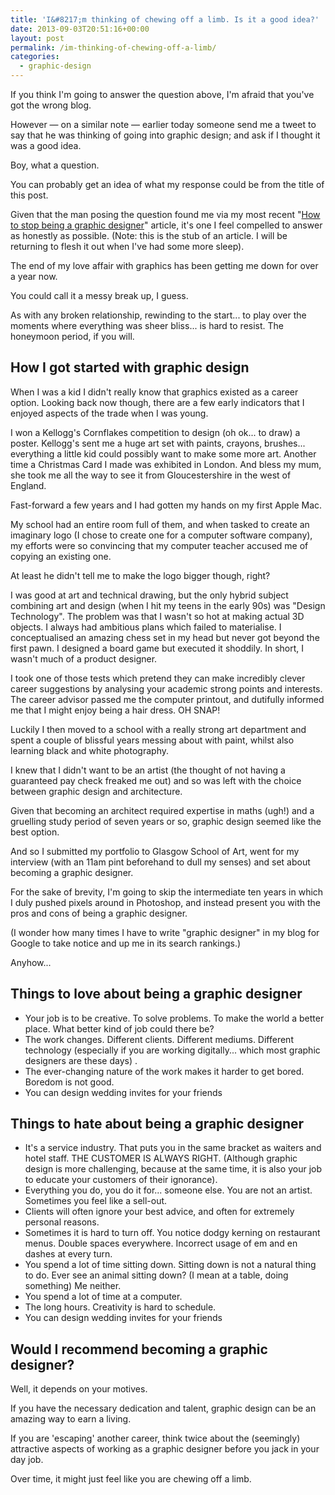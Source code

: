 ```yaml
---
title: 'I&#8217;m thinking of chewing off a limb. Is it a good idea?'
date: 2013-09-03T20:51:16+00:00
layout: post
permalink: /im-thinking-of-chewing-off-a-limb/
categories:
  - graphic-design
---
```

<p>If you think I'm going to answer the question above, I'm afraid that you've got the wrong blog.&nbsp;</p><p>However — on a similar note — earlier today someone send me a tweet to say that he was thinking of going into graphic design; and ask if I thought it was a good idea.</p><p>Boy, what a question.&nbsp;</p><p>You can probably get an idea of what my response could be from the title of this post.&nbsp;</p><p>Given that the man posing the question&nbsp;<span>found me via my most recent "</span><a href="http://greig.cc/journal/2013/8/how-to-stop-being-a-graphic-designer-redux">How to stop being a graphic designer</a><span>" article, it's one I feel compelled to answer as honestly as possible. (Note: this is the stub of an article. I will be returning to flesh it out when I've had some more sleep).</span></p><p><span>The end of my love affair with graphics has been getting me down for over a year now.</span></p><p><span>You could call it a messy break up, I guess.</span></p><p><span>As with any broken relationship, rewinding to the start... to play over the moments where everything was sheer bliss... is hard to resist. The honeymoon period, if you will.</span></p><h2>How I got started with graphic design</h2><p>When I was a kid I didn't really know that graphics existed as a career option. Looking back now though, there are a few early indicators that I enjoyed aspects of the trade when I was young.</p><p>I won a Kellogg's Cornflakes competition to design (oh ok... to draw) a poster. Kellogg's sent me a huge art set with paints, crayons, brushes... everything a little kid could possibly want to make some more art. Another time a Christmas Card I made was exhibited in London. And bless my mum, she took me all the way to see it from Gloucestershire in the west of England.</p><p>Fast-forward a few years and I had gotten my hands on my first Apple Mac.</p><p>My school had an entire room full of them, and when tasked to create an imaginary logo (I chose to create one for a computer software company), my efforts were so convincing that my computer teacher accused me of copying an existing one.</p><p>At least he didn't tell me to make the logo bigger though, right?</p><p>I was good at art and technical drawing, but the only hybrid subject combining art and design (when I hit my teens in the early 90s) was "Design Technology". The problem was that I wasn't so hot at making actual 3D objects. I always had ambitious plans which failed to materialise. I conceptualised an amazing chess set in my head but never got beyond the first pawn. I designed a board game but executed it shoddily. In short, I wasn't much of a product designer.</p><p>I took one of those tests which pretend they can make incredibly clever career suggestions by analysing your academic strong points and interests. The career advisor passed me the computer printout, and dutifully informed me that I might enjoy being a hair dress. OH SNAP!</p><p>Luckily I then moved to a school with a really strong art department and spent a couple of blissful years messing about with paint, whilst also learning black and white photography.&nbsp;</p><p>I knew that I didn't want to be an artist (the thought of not having a guaranteed pay check freaked me out) and so was left with the choice between graphic design and architecture.&nbsp;</p><p>Given that becoming an architect required expertise in maths (ugh!) and a gruelling study period of seven years or so, graphic design seemed like the best option.&nbsp;</p><p>And so I submitted my portfolio to Glasgow School of Art, went for my interview (with an 11am pint beforehand to dull my senses) and set about becoming a graphic designer.&nbsp;</p><p>For the sake of brevity, I'm going to skip the intermediate ten years in which I duly pushed pixels around in Photoshop, and instead present you with the pros and cons of being a graphic designer.</p><p>(I wonder how many times I have to write "graphic designer" in my blog for Google to take notice and up me in its search rankings.)&nbsp;</p><p>Anyhow...&nbsp;</p><h2>Things to love about being a graphic designer</h2><ul><li>Your job is to be creative. To solve problems. To make the world a better place. What better kind of job could there be?</li><li>The work changes. Different clients. Different mediums. Different technology (especially if you are working digitally... which most graphic designers are these days)&nbsp;.</li><li>The ever-changing nature of the work makes it harder to get bored. Boredom is not good.&nbsp;</li><li>You can design wedding invites for your friends</li></ul><h2>Things to hate about being a graphic designer</h2><ul><li><span>It's a service industry. That puts you in the same bracket as waiters and hotel staff. THE CUSTOMER IS ALWAYS RIGHT. (Although graphic design is more challenging, because at the same time, it is also your job to educate your customers of their ignorance).</span></li><li>Everything you do, you do it for... someone else. You are not an artist. Sometimes you feel like a sell-out.&nbsp;</li><li>Clients will often ignore your best advice, and often for extremely personal reasons.&nbsp;</li><li>Sometimes it is hard to turn off. You notice dodgy kerning on restaurant menus. Double spaces everywhere. Incorrect usage of em and en dashes at every turn.</li><li>You spend a lot of time sitting down. Sitting down is not a natural thing to do. Ever see an animal sitting down? (I mean at a table, doing something) Me neither.</li><li>You spend a lot of time at a computer.&nbsp;</li><li>The long hours. Creativity is hard to schedule.&nbsp;</li><li><span>You can design wedding invites for your friends</span></li></ul><h2>Would I recommend becoming a graphic designer?</h2><p>Well, it depends on your motives.</p><p>If you have the necessary dedication and talent, graphic design can be an amazing way to earn a living.&nbsp;</p><p>If you are 'escaping' another career, think twice about the (seemingly) attractive aspects of working as a graphic designer before you jack in your day job.&nbsp;</p><p>Over time, it might just feel like you are chewing off a limb.&nbsp;</p><p> </p>
